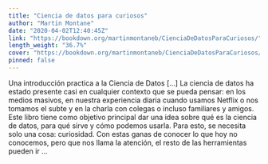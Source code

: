 ```yaml
---
title: "Ciencia de datos para curiosos"
author: "Martin Montane"
date: "2020-04-02T12:40:45Z"
link: "https://bookdown.org/martinmontaneb/CienciaDeDatosParaCuriosos/"
length_weight: "36.7%"
cover: "https://bookdown.org/martinmontaneb/CienciaDeDatosParaCuriosos/Figuras/GatoCurioso.png"
pinned: false
---
```


Una introducción practica a la Ciencia de Datos [...] La ciencia de datos ha estado presente casi en cualquier contexto que se pueda pensar: en los medios masivos, en nuestra experiencia diaria cuando usamos Netflix o nos tomamos el subte y en la charla con colegas o incluso familiares y amigos. Este libro tiene como objetivo principal dar una idea sobre qué es la ciencia de datos, para qué sirve y cómo podemos usarla. Para esto, se necesita solo una cosa: curiosidad. Con estas ganas de conocer lo que hoy no conocemos, pero que nos llama la atención, el resto de las herramientas pueden ir ...
